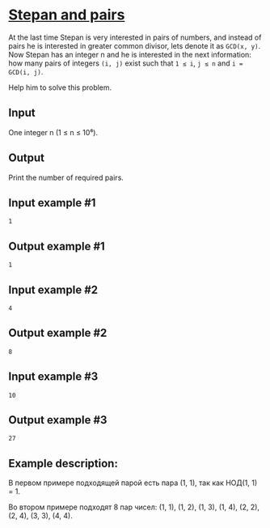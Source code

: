 # [Stepan and pairs](https://www.e-olymp.com/en/problems/4283)
At the last time Stepan is very interested in pairs of numbers, and instead of pairs he is interested in greater common divisor, lets denote it as `GCD(x, y)`. Now Stepan has an integer n and he is interested in the next information: how many pairs of integers `(i, j)` exist such that `1 ≤ i`, `j ≤ n` and `i = GCD(i, j)`.

Help him to solve this problem.

## Input
One integer n (1 ≤ n ≤ 10⁶).

## Output
Print the number of required pairs.

## Input example #1
```
1
```

## Output example #1
```
1
```

## Input example #2
```
4
```

## Output example #2
```
8
```

## Input example #3
```
10
```

## Output example #3
```
27
```

## Example description: 
В первом примере подходящей парой есть пара (1, 1), так как НОД(1, 1) = 1. 

Во втором примере подходят 8 пар чисел: (1, 1), (1, 2), (1, 3), (1, 4), (2, 2), (2, 4), (3, 3), (4, 4).